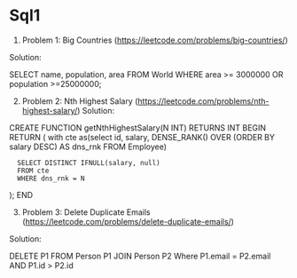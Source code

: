 # Sql1

1. Problem 1: Big Countries (https://leetcode.com/problems/big-countries/)

Solution:

SELECT name, population, area
FROM World 
WHERE area >= 3000000 
OR population >=25000000;

2. Problem 2: Nth Highest Salary (https://leetcode.com/problems/nth-highest-salary/)
Solution:

CREATE FUNCTION getNthHighestSalary(N INT) RETURNS INT
BEGIN
  RETURN (
      with cte as(select id, salary, DENSE_RANK()
      OVER (ORDER BY salary DESC) AS dns_rnk
      FROM Employee)

      SELECT DISTINCT IFNULL(salary, null)
      FROM cte
      WHERE dns_rnk = N

  );
END

3. Problem 3: Delete Duplicate Emails (https://leetcode.com/problems/delete-duplicate-emails/)

Solution:

DELETE P1 
FROM Person P1
JOIN Person P2
Where P1.email = P2.email AND P1.id > P2.id
